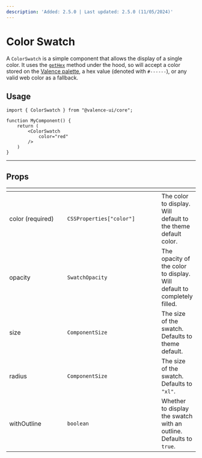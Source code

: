 ```yaml
---
description: 'Added: 2.5.0 | Last updated: 2.5.0 (11/05/2024)'
---
```


# Color Swatch

A `ColorSwatch` is a simple component that allows the display of a single color. It uses the [`getHex`](../../../core-concepts/color/) method under the hood, so will accept a color stored on the [Valence palette](../../fundamentals/the-valenceprovider.md), a hex value (denoted with `#------`), or any valid web color as a fallback.

## Usage

```tsx
import { ColorSwatch } from "@valence-ui/core";

function MyComponent() { 
    return ( 
        <ColorSwatch
            color="red"
        />
    )
}
```

***

## Props

<table data-full-width="true"><thead><tr><th width="162"></th><th width="259"></th><th></th></tr></thead><tbody><tr><td>color (required)</td><td><code>CSSProperties["color"]</code></td><td>The color to display. Will default to the theme default color.</td></tr><tr><td>opacity</td><td><code>SwatchOpacity</code></td><td>The opacity of the color to display. Will default to completely filled.</td></tr><tr><td>size</td><td><code>ComponentSize</code></td><td>The size of the swatch. Defaults to theme default.</td></tr><tr><td>radius</td><td><code>ComponentSize</code></td><td>The size of the swatch. Defaults to <code>"xl"</code>.</td></tr><tr><td>withOutline</td><td><code>boolean</code></td><td>Whether to display the swatch with an outline. Defaults to <code>true</code>.</td></tr></tbody></table>
